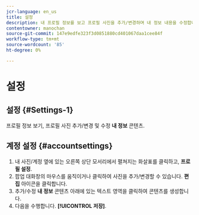 ```yaml
---
jcr-language: en_us
title: 설정
description: 내 프로필 정보를 보고 프로필 사진을 추가/변경하며 내 정보 내용을 수정합니다.
contentowner: manochan
source-git-commit: 147e9edfe323f3d0851880cd401067daa1cee84f
workflow-type: tm+mt
source-wordcount: '85'
ht-degree: 0%

---
```




# 설정

## 설정 {#Settings-1}

프로필 정보 보기, 프로필 사진 추가/변경 및 수정 **내 정보** 콘텐츠.

## 계정 설정 {#accountsettings}

1. 내 사진/계정 옆에 있는 오른쪽 상단 모서리에서 펼쳐지는 화살표를 클릭하고, **프로필 설정**.
1. 팝업 대화창의 마우스를 움직이거나 클릭하여 사진을 추가/변경할 수 있습니다. **편집** 아이콘을 클릭합니다.
1. 추가/수정 **내 정보** 콘텐츠 아래에 있는 텍스트 영역을 클릭하여 콘텐츠를 생성합니다.
1. 다음을 수행합니다. **[!UICONTROL 저장]**.
